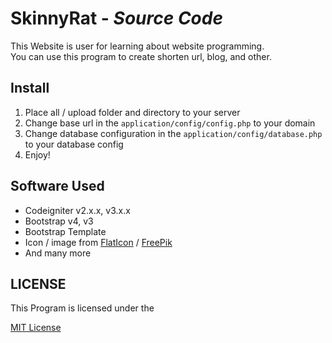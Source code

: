 # SkinnyRat - *Source Code*
This Website is user for learning about website programming.\
You can use this program to create shorten url, blog, and other.

## Install
1. Place all / upload folder and directory to your server
2. Change base url in the `application/config/config.php` to your domain
3. Change database configuration in the `application/config/database.php` to your database config
4. Enjoy!

## Software Used
- Codeigniter v2.x.x, v3.x.x
- Bootstrap v4, v3
- Bootstrap Template
- Icon / image from [FlatIcon](https://flaticon.com) / [FreePik](https://freepik.com)
- And many more

## LICENSE
This Program is licensed under the

[MIT License](https://github.com/TheSkinnyRat/skinnyrat/blob/master/LICENSE)
